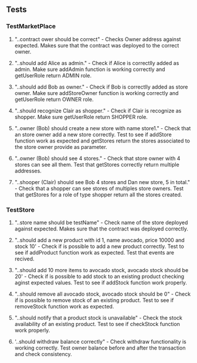  ## Tests
 
 ### TestMarketPlace  

1. "..contract ower should be correct" - Checks Owner address against expected. Makes sure that the contract was deployed to the correct owner.

2. "..should add Alice as admin." - Check if Alice is correctlly added as admin. Make sure addAdmin function is working correctly and getUserRole return ADMIN role.

3. "..should add Bob as owner." - Check if Bob is correctlly added as store owner. Make sure addStoreOwner function is working correctly and getUserRole return OWNER role.

4. "..should recognize Clair as shopper." - Check if Clair is recognize as shopper. Make sure getUserRole return SHOPPER role.

5. "..owner (Bob) should create a new store with name store1." - Check that an store owner add a new store correctly. Test to see if addStore function work as expected and getStores return the stores associated to the store owner provide as parameter.

6. "..owner (Bob) should see 4 stores." - Check that store owner with 4 stores can see all them. Test that getStores correctly return multiple addresses.

7. "..shooper (Clair) should see Bob 4 stores and Dan new store, 5 in total." - Check that a shopper can see stores of multiples store owners. Test that getStores for a role of type shopper return all the stores created.


### TestStore

1. "..store name should be testName" - Check name of the store deployed against expected. Makes sure that the contract was deployed correctly.

2. "..should add a new product with id 1, name avocado, price 10000 and stock 10' - Check if is possible to add a new product correctly. Test to see if addProduct function work as expected. Test that events are recived.

3. "..should add 10 more items to avocado stock, avocado stock should be 20' - Check if is possible to add stock to an existing product checking aginst expected values. Test to see if addStock function work properly. 

4. "..should remove all avocado stock, avocado stock should be 0" - Check if is possible to remove stock of an existing product. Test to see if removeStock function work as expected.

5. "..should notify that a product stock is unavailable" - Check the stock availability of an existing product. Test to see if checkStock function work properly. 

6. '..should withdraw balance correctly" - Check withdraw functionality is working correctly. Test owner balance before and after the transaction and check consistency. 